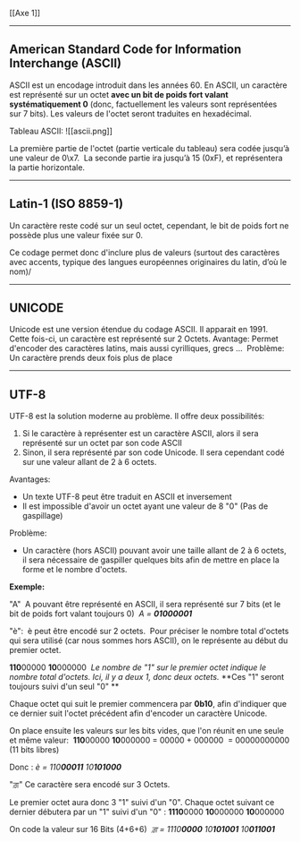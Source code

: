 [[Axe 1]]
****
## American Standard Code for Information Interchange (ASCII)

ASCII est un encodage introduit dans les années 60. En ASCII, un caractère est représenté sur un octet **avec un bit de poids fort valant systématiquement 0** (donc, factuellement les valeurs sont représentées sur 7 bits). Les valeurs de l'octet seront traduites en hexadécimal.

Tableau ASCII:
![[ascii.png]]

La première partie de l'octet (partie verticale du tableau) sera codée jusqu’à une valeur de 
0\x7. 
La seconde partie ira jusqu’à 15 (0xF), et représentera la partie horizontale.


****
## Latin-1 (ISO 8859-1)

Un caractère reste codé sur un seul octet, cependant, le bit de poids fort ne possède plus une valeur fixée sur 0. 

Ce codage permet donc d'inclure plus de valeurs (surtout des caractères avec accents, typique des langues européennes originaires du latin, d’où le nom)/


****
## UNICODE

Unicode est une version étendue du codage ASCII. Il apparait en 1991. 
Cette fois-ci, un caractère est représenté sur 2 Octets.
	Avantage: Permet d'encoder des caractères latins, mais aussi cyrilliques, grecs … 
	Problème: Un caractère prends deux fois plus de place


****
## UTF-8

UTF-8 est la solution moderne au problème.
Il offre deux possibilités: 
1. Si le caractère à représenter est un caractère ASCII, alors il sera représenté sur un octet par son code ASCII 
2. Sinon, il sera représenté par son code Unicode. Il sera cependant codé sur une valeur allant de 2 à 6 octets.

Avantages:  
- Un texte UTF-8 peut être traduit en ASCII et inversement 
- Il est impossible d'avoir un octet ayant une valeur de 8 "0" (Pas de gaspillage) 

Problème: 
- Un caractère (hors ASCII) pouvant avoir une taille allant de 2 à 6 octets, il sera nécessaire de gaspiller quelques bits afin de mettre en place la forme et le nombre d'octets.


**Exemple:**

"A" 
A pouvant être représenté en ASCII, il sera représenté sur 7 bits (et le bit de poids fort valant toujours 0) 
	*A = **01000001***


"è": 
è peut être encodé sur 2 octets. 
Pour préciser le nombre total d'octets qui sera utilisé (car nous sommes hors ASCII), on le représente au début du premier octet. 

**110**00000 **10**000000 
	*Le nombre de "1" sur le premier octet indique le nombre total d'octets. Ici, il y a deux 1, donc deux octets.*
	**Ces "1" seront toujours suivi d'un seul "0" **

Chaque octet qui suit le premier commencera par **0b10**, afin d'indiquer que ce dernier suit l'octet précédent afin d'encoder un caractère Unicode. 

On place ensuite les valeurs sur les bits vides, que l'on réunit en une seule et même valeur: 
	**110**00000 **10**000000 = 00000 + 000000 
	= 00000000000 (11 bits libres) 

Donc :
	*è = 110**00011** 10**101000***


"ਗ਼"
Ce caractère sera encodé sur 3 Octets. 

Le premier octet aura donc 3 "1" suivi d'un "0". Chaque octet suivant ce dernier débutera par un "1" suivi d'un "0" :
	**1110**0000 **10**000000 **10**000000 

On code la valeur sur 16 Bits (4+6+6) 
	*ਗ਼ = 1110**0000** 10**101001** 10**011001***

